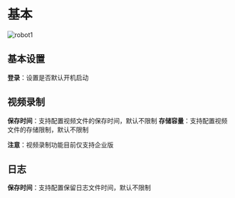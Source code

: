 # 基本

![robot1](https://docimages.blob.core.chinacloudapi.cn/images/Robot/Robot-Settings-Basic-0.png)



## 基本设置

**登录**：设置是否默认开机启动

## 视频录制

**保存时间**：支持配置视频文件的保存时间，默认不限制
**存储容量**：支持配置视频文件的存储限制，默认不限制

**注意**：视频录制功能目前仅支持企业版

## 日志
**保存时间**：支持配置保留日志文件时间，默认不限制